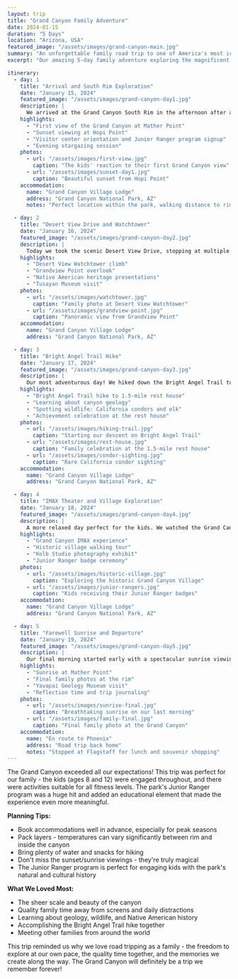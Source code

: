 ```yaml
---
layout: trip
title: "Grand Canyon Family Adventure"
date: 2024-01-15
duration: "5 Days"
location: "Arizona, USA"
featured_image: "/assets/images/grand-canyon-main.jpg"
summary: "An unforgettable family road trip to one of America's most iconic natural wonders. We explored the South Rim, hiked scenic trails, and created memories that will last a lifetime."
excerpt: "Our amazing 5-day family adventure exploring the magnificent Grand Canyon, complete with breathtaking viewpoints, family-friendly hikes, and stunning sunsets."

itinerary:
  - day: 1
    title: "Arrival and South Rim Exploration"
    date: "January 15, 2024"
    featured_image: "/assets/images/grand-canyon-day1.jpg"
    description: |
      We arrived at the Grand Canyon South Rim in the afternoon after a scenic 4-hour drive from Phoenix. The kids were amazed by their first glimpse of this natural wonder! We spent the evening walking along the Rim Trail and watching our first Grand Canyon sunset.
    highlights:
      - "First view of the Grand Canyon at Mather Point"
      - "Sunset viewing at Hopi Point"
      - "Visitor center orientation and Junior Ranger program signup"
      - "Evening stargazing session"
    photos:
      - url: "/assets/images/first-view.jpg"
        caption: "The kids' reaction to their first Grand Canyon view"
      - url: "/assets/images/sunset-day1.jpg"
        caption: "Beautiful sunset from Hopi Point"
    accommodation:
      name: "Grand Canyon Village Lodge"
      address: "Grand Canyon National Park, AZ"
      notes: "Perfect location within the park, walking distance to rim trail"

  - day: 2
    title: "Desert View Drive and Watchtower"
    date: "January 16, 2024"
    featured_image: "/assets/images/grand-canyon-day2.jpg"
    description: |
      Today we took the scenic Desert View Drive, stopping at multiple viewpoints along the way. The highlight was climbing the Desert View Watchtower for incredible 360-degree views. The kids loved the Native American petroglyphs and learning about the area's history.
    highlights:
      - "Desert View Watchtower climb"
      - "Grandview Point overlook"
      - "Native American heritage presentations"
      - "Tusayan Museum visit"
    photos:
      - url: "/assets/images/watchtower.jpg"
        caption: "Family photo at Desert View Watchtower"
      - url: "/assets/images/grandview-point.jpg"
        caption: "Panoramic view from Grandview Point"
    accommodation:
      name: "Grand Canyon Village Lodge"
      address: "Grand Canyon National Park, AZ"

  - day: 3
    title: "Bright Angel Trail Hike"
    date: "January 17, 2024"
    featured_image: "/assets/images/grand-canyon-day3.jpg"
    description: |
      Our most adventurous day! We hiked down the Bright Angel Trail to the 1.5-mile rest house. The kids did amazing and we packed plenty of snacks and water. The views from inside the canyon were completely different and absolutely stunning.
    highlights:
      - "Bright Angel Trail hike to 1.5-mile rest house"
      - "Learning about canyon geology"
      - "Spotting wildlife: California condors and elk"
      - "Achievement celebration at the rest house"
    photos:
      - url: "/assets/images/hiking-trail.jpg"
        caption: "Starting our descent on Bright Angel Trail"
      - url: "/assets/images/rest-house.jpg"
        caption: "Family celebration at the 1.5-mile rest house"
      - url: "/assets/images/condor-sighting.jpg"
        caption: "Rare California condor sighting"
    accommodation:
      name: "Grand Canyon Village Lodge"
      address: "Grand Canyon National Park, AZ"

  - day: 4
    title: "IMAX Theater and Village Exploration"
    date: "January 18, 2024"
    featured_image: "/assets/images/grand-canyon-day4.jpg"
    description: |
      A more relaxed day perfect for the kids. We watched the Grand Canyon IMAX movie, explored the historic village buildings, and did some souvenir shopping. The afternoon was spent at the Kolb Studio learning about early Grand Canyon photography.
    highlights:
      - "Grand Canyon IMAX experience"
      - "Historic village walking tour"
      - "Kolb Studio photography exhibit"
      - "Junior Ranger badge ceremony"
    photos:
      - url: "/assets/images/historic-village.jpg"
        caption: "Exploring the historic Grand Canyon Village"
      - url: "/assets/images/junior-rangers.jpg"
        caption: "Kids receiving their Junior Ranger badges"
    accommodation:
      name: "Grand Canyon Village Lodge"
      address: "Grand Canyon National Park, AZ"

  - day: 5
    title: "Farewell Sunrise and Departure"
    date: "January 19, 2024"
    featured_image: "/assets/images/grand-canyon-day5.jpg"
    description: |
      Our final morning started early with a spectacular sunrise viewing at Mather Point. It was the perfect way to end our Grand Canyon adventure. After packing up, we made one last stop at the Yavapai Geology Museum before beginning our journey home.
    highlights:
      - "Sunrise at Mather Point"
      - "Final family photos at the rim"
      - "Yavapai Geology Museum visit"
      - "Reflection time and trip journaling"
    photos:
      - url: "/assets/images/sunrise-final.jpg"
        caption: "Breathtaking sunrise on our last morning"
      - url: "/assets/images/family-final.jpg"
        caption: "Final family photo at the Grand Canyon"
    accommodation:
      name: "En route to Phoenix"
      address: "Road trip back home"
      notes: "Stopped at Flagstaff for lunch and souvenir shopping"
---
```


The Grand Canyon exceeded all our expectations! This trip was perfect for our family - the kids (ages 8 and 12) were engaged throughout, and there were activities suitable for all fitness levels. The park's Junior Ranger program was a huge hit and added an educational element that made the experience even more meaningful.

**Planning Tips:**
- Book accommodations well in advance, especially for peak seasons
- Pack layers - temperatures can vary significantly between rim and inside the canyon
- Bring plenty of water and snacks for hiking
- Don't miss the sunset/sunrise viewings - they're truly magical
- The Junior Ranger program is perfect for engaging kids with the park's natural and cultural history

**What We Loved Most:**
- The sheer scale and beauty of the canyon
- Quality family time away from screens and daily distractions
- Learning about geology, wildlife, and Native American history
- Accomplishing the Bright Angel Trail hike together
- Meeting other families from around the world

This trip reminded us why we love road tripping as a family - the freedom to explore at our own pace, the quality time together, and the memories we create along the way. The Grand Canyon will definitely be a trip we remember forever! 